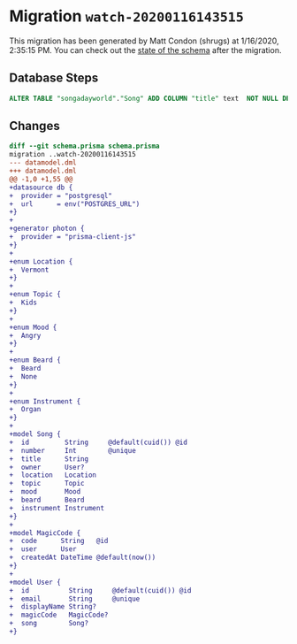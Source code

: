 # Migration `watch-20200116143515`

This migration has been generated by Matt Condon (shrugs) at 1/16/2020, 2:35:15 PM.
You can check out the [state of the schema](./schema.prisma) after the migration.

## Database Steps

```sql
ALTER TABLE "songadayworld"."Song" ADD COLUMN "title" text  NOT NULL DEFAULT '';
```

## Changes

```diff
diff --git schema.prisma schema.prisma
migration ..watch-20200116143515
--- datamodel.dml
+++ datamodel.dml
@@ -1,0 +1,55 @@
+datasource db {
+  provider = "postgresql"
+  url      = env("POSTGRES_URL")
+}
+
+generator photon {
+  provider = "prisma-client-js"
+}
+
+enum Location {
+  Vermont
+}
+
+enum Topic {
+  Kids
+}
+
+enum Mood {
+  Angry
+}
+
+enum Beard {
+  Beard
+  None
+}
+
+enum Instrument {
+  Organ
+}
+
+model Song {
+  id         String     @default(cuid()) @id
+  number     Int        @unique
+  title      String
+  owner      User?
+  location   Location
+  topic      Topic
+  mood       Mood
+  beard      Beard
+  instrument Instrument
+}
+
+model MagicCode {
+  code      String   @id
+  user      User
+  createdAt DateTime @default(now())
+}
+
+model User {
+  id          String     @default(cuid()) @id
+  email       String     @unique
+  displayName String?
+  magicCode   MagicCode?
+  song        Song?
+}
```


